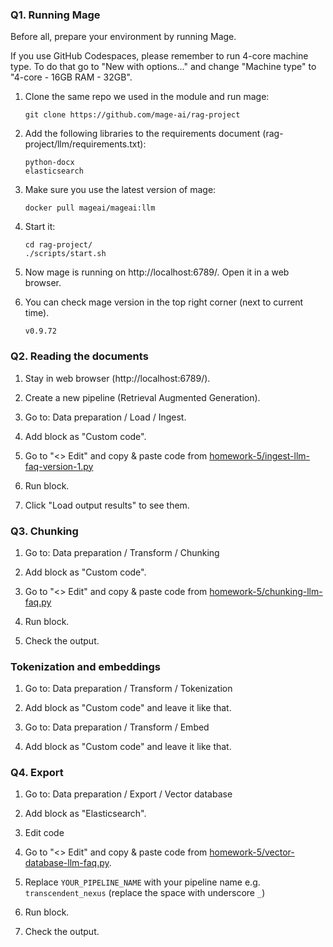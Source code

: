 ### Q1. Running Mage

Before all, prepare your environment by running Mage.

If you use GitHub Codespaces, please remember to run 4-core machine type.
To do that go to "New with options..." and change "Machine type" to "4-core - 16GB RAM - 32GB".

1. Clone the same repo we used in the module and run mage:

    ```
    git clone https://github.com/mage-ai/rag-project
    ```

2. Add the following libraries to the requirements document (rag-project/llm/requirements.txt):

    ```
    python-docx
    elasticsearch
    ```

3. Make sure you use the latest version of mage:

    ```
    docker pull mageai/mageai:llm
    ```

4. Start it:

    ```
    cd rag-project/
    ./scripts/start.sh
    ```

5. Now mage is running on http://localhost:6789/. Open it in a web browser.


6. You can check mage version in the top right corner (next to current time).

    ```
    v0.9.72
    ```

### Q2. Reading the documents

1. Stay in web browser (http://localhost:6789/).

2. Create a new pipeline (Retrieval Augmented Generation).

3. Go to: Data preparation / Load / Ingest.

4. Add block as "Custom code".

5. Go to "<> Edit" and copy & paste code from [homework-5/ingest-llm-faq-version-1.py](homework-5/ingest-llm-faq-version-1.py)

6. Run block.

7. Click "Load output results" to see them.

### Q3. Chunking

1. Go to: Data preparation / Transform / Chunking

2. Add block as "Custom code".

3. Go to "<> Edit" and copy & paste code from [homework-5/chunking-llm-faq.py](homework-5/chunking-llm-faq.py)

4. Run block.

5. Check the output.

### Tokenization and embeddings

1. Go to: Data preparation / Transform / Tokenization

2. Add block as "Custom code" and leave it like that.

3. Go to: Data preparation / Transform / Embed

4. Add block as "Custom code" and leave it like that.

### Q4. Export

1. Go to: Data preparation / Export / Vector database

2. Add block as "Elasticsearch".

3. Edit code

4. Go to "<> Edit" and copy & paste code from [homework-5/vector-database-llm-faq.py](homework-5/vector-database-llm-faq.py).

5. Replace `YOUR_PIPELINE_NAME` with your pipeline name e.g. `transcendent_nexus` (replace the space with underscore `_`)

6. Run block.

7. Check the output.